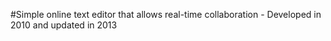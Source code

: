 #Simple online text editor that allows real-time collaboration - Developed in 2010 and updated in 2013
